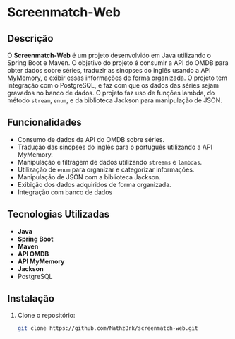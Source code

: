 # Screenmatch-Web

## Descrição
O **Screenmatch-Web** é um projeto desenvolvido em Java utilizando o Spring Boot e Maven. O objetivo do projeto é consumir a API do OMDB para obter dados sobre séries, traduzir as sinopses do inglês usando a API MyMemory, e exibir essas informações de forma organizada. O projeto tem integração com o PostgreSQL, e faz com que os dados das séries sejam gravados no banco de dados.
O projeto faz uso de funções lambda, do método `stream`, `enum`, e da biblioteca Jackson para manipulação de JSON.

## Funcionalidades
- Consumo de dados da API do OMDB sobre séries.
- Tradução das sinopses do inglês para o português utilizando a API MyMemory.
- Manipulação e filtragem de dados utilizando `streams` e `lambdas`.
- Utilização de `enum` para organizar e categorizar informações.
- Manipulação de JSON com a biblioteca Jackson.
- Exibição dos dados adquiridos de forma organizada.
- Integração com banco de dados
  
## Tecnologias Utilizadas
- **Java**
- **Spring Boot**
- **Maven**
- **API OMDB**
- **API MyMemory**
- **Jackson**
- PostgreSQL
  
## Instalação
1. Clone o repositório:
   ```bash
   git clone https://github.com/MathzBrk/screenmatch-web.git

